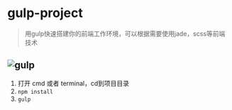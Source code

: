# gulp-project
> 用gulp快速搭建你的前端工作环境，可以根据需要使用jade，scss等前端技术

![gulp](http://images.cnitblog.com/i/36987/201405/111519280268938.jpg) 
---

1. 打开 cmd 或者 terminal，cd到项目目录
2. `npm install` 
3. `gulp` 

